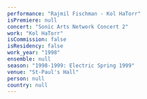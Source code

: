 ```yaml
---
performance: "Rajmil Fischman - Kol HaTorr"
isPremiere: null
concert: "Sonic Arts Network Concert 2"
work: "Kol HaTorr"
isCommission: false
isResidency: false
work_year: "1998"
ensemble: null
season: "1998-1999: Electric Spring 1999"
venue: "St-Paul's Hall"
person: null
country: null
---
```


